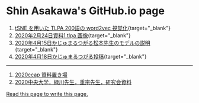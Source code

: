 # Shin Asakawa's GitHub.io page

1. [tSNE を用いた TLPA 200語の word2vec 視覚化](https://ShinAsakawa.github.io/2020cnps_tSNE_for_word2vec.ipynb){target="_blank"}
2. [2020年2月24日資料1 tlpa 画像](https://ShinAsakawa.github.io/2020making_tlpa.html){target="_blank"}
3. [2020年4月15日かじゅまるつがる松本先生のモデルの説明](https://shinasakawa.github.io/2020gajumarutugaru/2020-0415Friston_in_detail.html){target="_blank"}
4. [2020年4月18日かじゅまるつがる投稿](https://shinasakawa.github.io/2020gajumarutugaru/2020-0418gajumarutugaru.html){target="_blank"}
   
---

1. [2020ccap 資料置き場](2020ccap)
2. [2020中央大学，緑川先生，重宗先生，研究会資料](2020chuo)

 <a href="https://guides.github.com/features/pages/">Read this page to write this page.</a>
